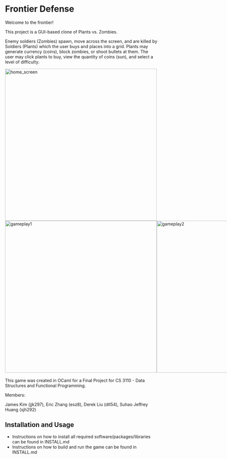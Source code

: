 # Frontier Defense

Welcome to the frontier!

This project is a GUI-based clone of Plants vs. Zombies. 

Enemy soldiers (Zombies) spawn, move across the screen, and are killed by Soldiers (Plants) which 
the user buys and places into a grid. Plants may generate currency (coins), 
block zombies, or shoot bullets at them. The user may click plants to buy, 
view the quantity of coins (sun), and select a level of difficulty.

<img width="500" alt="home_screen" src="https://user-images.githubusercontent.com/100223126/207003807-4af87941-876c-4278-abee-1cceeee1ca27.png">

<div style="display:flex">
  <img width="500" alt="gameplay1" src="https://user-images.githubusercontent.com/100223126/207171643-d485b4cf-8e65-4315-8057-33954ea83fdf.png">
  <img width="500" alt="gameplay2" src="https://user-images.githubusercontent.com/100223126/207171644-dc0ded28-7ecc-4ca2-821d-6ed75e290647.png">
</div>

</br>
This game was created in OCaml for a Final Project for CS 3110 - Data Structures and Functional Programming.  

Members:

James Kim (jjk297), Eric Zhang (esz8), Derek Liu (dtl54), Suhao Jeffrey Huang (sjh292)

## Installation and Usage

- Instructions on how to install all required software/packages/libraries can be found in INSTALL.md
- Instructions on how to build and run the game can be found in INSTALL.md
